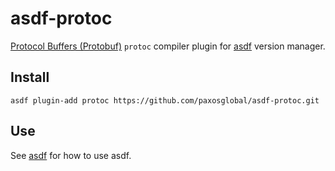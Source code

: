 # asdf-protoc

[Protocol Buffers (Protobuf)](https://github.com/protocolbuffers/protobuf) `protoc`
compiler plugin for [asdf](https://github.com/asdf-vm/asdf) version manager.

## Install

```
asdf plugin-add protoc https://github.com/paxosglobal/asdf-protoc.git
```

## Use

See [asdf](https://github.com/asdf-vm/asdf) for how to use asdf.
